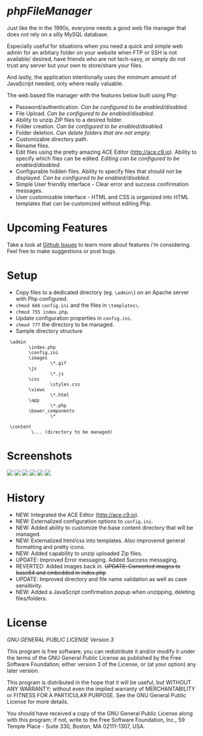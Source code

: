 _phpFileManager_
================

Just like the in the 1990s, everyone needs a good web file manager that does not rely on a silly MySQL database. 

Especially useful for situations when you need a quick and simple web admin for an arbitary 
folder on your website when FTP or SSH is not available/ desired, have friends who are not tech-savy, or simply do not 
trust any server but your own to store/share your files.

And lastly, the application intentionally uses the minimum amount of JavaScript needed, only where really valuable. 

The web based file manager with the features below built using Php

- Password/authentication. _Can be configured to be enabled/disabled._
- File Upload. _Can be configured to be enabled/disabled._
- Ability to unzip ZIP files to a desired folder.
- Folder creation. _Can be configured to be enabled/disabled._
- Folder deletion. _Can delete folders that are not empty._
- Customizable directory path.
- Rename files.
- Edit files using the pretty amazing ACE Editor (http://ace.c9.io). Ability to specify which files can be edited. _Editing can be configured to be enabled/disabled._
- Configurable hidden files. Ability to specify files that should not be displayed. _Can be configured to be enabled/disabled._
- Simple User friendly interface - Clear error and success confirmation messages.
- User customizable interface - HTML and CSS is organized into HTML templates that can be customized without editing Php.

Upcoming Features
===============

Take a look at [Github Issues](https://github.com/khilnani/phpFileManager/issues?state=open) to learn more about 
features i'm considering. Feel free to make suggestions or post bugs.

Setup
===============

- Copy files to a dedicated directory (eg. `\admin\`) on an Apache server with Php configured.
- `chmod 666` `config.ini` and the files in `\templates\`.
- `chmod 755 index.php`.
- Update configuration properties in `config.ini`.
- `chmod 777` the directory to be managed.
- Sample directory structure

```
 \admin
        \index.php
        \config.ini
        \images
                \*.gif
        \js
                \*.js
        \css
                \styles.css
        \views
                \*.html
        \app
                \*.php
        \bower_components
                \*
        
 \content
         \... (directory to be managed)
```


Screenshots
=========

<img src="https://raw.github.com/khilnani/xqto-filemanager/master/screenshots/Login%20Screen.png" />
<img src="https://raw.github.com/khilnani/xqto-filemanager/master/screenshots/File%20Listing.png" />
<img src="https://raw.github.com/khilnani/xqto-filemanager/master/screenshots/File%20Deletion.png" />
<img src="https://raw.github.com/khilnani/xqto-filemanager/master/screenshots/File%20Unzip.png" />
<img src="https://raw.github.com/khilnani/xqto-filemanager/master/screenshots/Error%20Message.png" />
<img src="https://raw.github.com/khilnani/xqto-filemanager/master/screenshots/File%20Edit.png" />


History
===============
- NEW: Integrated the ACE Editor (http://ace.c9.io).
- NEW: Externalized configuration options to `config.ini`.
- NEW: Added ability to customize the base content directory that will be managed.
- NEW: Externalized  html/css into templates. Also improvemd general formatting and pretty icons.
- NEW: Added capability to unzip uploaded Zip files.
- UPDATE: Improved Error messaging. Added Success messaging.
- REVERTED: Added images back in. ~~UPDATE: Converted images to base64 and embedded in index.php~~
- UPDATE: Improved directory and file name validation as well as case sensitivity.
- NEW: Added a JavaScript confirmation popup when unzipping, deleting files/folders.

License
===============

*GNU GENERAL PUBLIC LICENSE Version 3*



This program is free software; you can redistribute it and/or
modify it under the terms of the GNU General Public License
as published by the Free Software Foundation; either version 3
of the License, or (at your option) any later version.

This program is distributed in the hope that it will be useful,
but WITHOUT ANY WARRANTY; without even the implied warranty of
MERCHANTABILITY or FITNESS FOR A PARTICULAR PURPOSE.  See the
GNU General Public License for more details.

You should have received a copy of the GNU General Public License
along with this program; if not, write to the Free Software
Foundation, Inc., 59 Temple Place - Suite 330, Boston, MA  02111-1307, USA.
